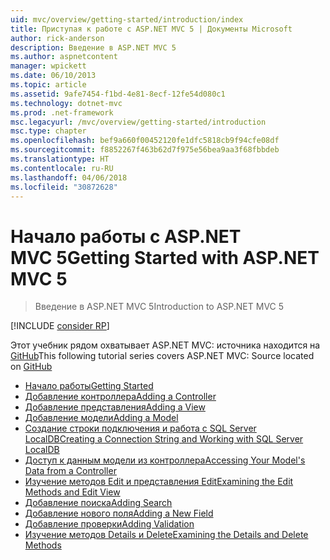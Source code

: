 ```yaml
---
uid: mvc/overview/getting-started/introduction/index
title: Приступая к работе с ASP.NET MVC 5 | Документы Microsoft
author: rick-anderson
description: Введение в ASP.NET MVC 5
ms.author: aspnetcontent
manager: wpickett
ms.date: 06/10/2013
ms.topic: article
ms.assetid: 9afe7454-f1bd-4e81-8ecf-12fe54d080c1
ms.technology: dotnet-mvc
ms.prod: .net-framework
msc.legacyurl: /mvc/overview/getting-started/introduction
msc.type: chapter
ms.openlocfilehash: bef9a660f00452120fe1dfc5818cb9f94cfe08df
ms.sourcegitcommit: f8852267f463b62d7f975e56bea9aa3f68fbbdeb
ms.translationtype: HT
ms.contentlocale: ru-RU
ms.lasthandoff: 04/06/2018
ms.locfileid: "30872628"
---
```

<a name="getting-started-with-aspnet-mvc-5"></a><span data-ttu-id="5f492-103">Начало работы с ASP.NET MVC 5</span><span class="sxs-lookup"><span data-stu-id="5f492-103">Getting Started with ASP.NET MVC 5</span></span>
====================
> <span data-ttu-id="5f492-104">Введение в ASP.NET MVC 5</span><span class="sxs-lookup"><span data-stu-id="5f492-104">Introduction to ASP.NET MVC 5</span></span>

[!INCLUDE [consider RP](../../../../includes/razor.md)]

<span data-ttu-id="5f492-105">Этот учебник рядом охватывает ASP.NET MVC: источника находится на [GitHub](https://github.com/aspnet/Docs/tree/master/aspnet/mvc/overview/getting-started/introduction/sample/MvcMovie/MvcMovie)</span><span class="sxs-lookup"><span data-stu-id="5f492-105">This following tutorial series covers ASP.NET MVC: Source located on [GitHub](https://github.com/aspnet/Docs/tree/master/aspnet/mvc/overview/getting-started/introduction/sample/MvcMovie/MvcMovie)</span></span>

- [<span data-ttu-id="5f492-106">Начало работы</span><span class="sxs-lookup"><span data-stu-id="5f492-106">Getting Started</span></span>](getting-started.md)
- [<span data-ttu-id="5f492-107">Добавление контроллера</span><span class="sxs-lookup"><span data-stu-id="5f492-107">Adding a Controller</span></span>](adding-a-controller.md)
- [<span data-ttu-id="5f492-108">Добавление представления</span><span class="sxs-lookup"><span data-stu-id="5f492-108">Adding a View</span></span>](adding-a-view.md)
- [<span data-ttu-id="5f492-109">Добавление модели</span><span class="sxs-lookup"><span data-stu-id="5f492-109">Adding a Model</span></span>](adding-a-model.md)
- [<span data-ttu-id="5f492-110">Создание строки подключения и работа с SQL Server LocalDB</span><span class="sxs-lookup"><span data-stu-id="5f492-110">Creating a Connection String and Working with SQL Server LocalDB</span></span>](creating-a-connection-string.md)
- [<span data-ttu-id="5f492-111">Доступ к данным модели из контроллера</span><span class="sxs-lookup"><span data-stu-id="5f492-111">Accessing Your Model's Data from a Controller</span></span>](accessing-your-models-data-from-a-controller.md)
- [<span data-ttu-id="5f492-112">Изучение методов Edit и представления Edit</span><span class="sxs-lookup"><span data-stu-id="5f492-112">Examining the Edit Methods and Edit View</span></span>](examining-the-edit-methods-and-edit-view.md)
- [<span data-ttu-id="5f492-113">Добавление поиска</span><span class="sxs-lookup"><span data-stu-id="5f492-113">Adding Search</span></span>](adding-search.md)
- [<span data-ttu-id="5f492-114">Добавление нового поля</span><span class="sxs-lookup"><span data-stu-id="5f492-114">Adding a New Field</span></span>](adding-a-new-field.md)
- [<span data-ttu-id="5f492-115">Добавление проверки</span><span class="sxs-lookup"><span data-stu-id="5f492-115">Adding Validation</span></span>](adding-validation.md)
- [<span data-ttu-id="5f492-116">Изучение методов Details и Delete</span><span class="sxs-lookup"><span data-stu-id="5f492-116">Examining the Details and Delete Methods</span></span>](examining-the-details-and-delete-methods.md)
